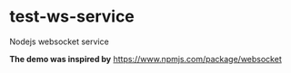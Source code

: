 # test-ws-service

Nodejs websocket service

**The demo was inspired by** https://www.npmjs.com/package/websocket